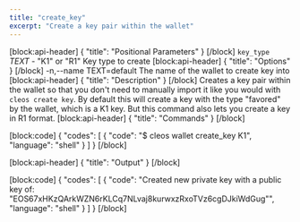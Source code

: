 ```yaml
---
title: "create_key"
excerpt: "Create a key pair within the wallet"
---
```

[block:api-header]
{
  "title": "Positional Parameters"
}
[/block]
`key_type` _TEXT_ - "K1" or "R1" Key type to create
[block:api-header]
{
  "title": "Options"
}
[/block]
-n,--name TEXT=default The name of the wallet to create key into
[block:api-header]
{
  "title": "Description"
}
[/block]
Creates a key pair within the wallet so that you don't need to manually import it like you would with `cleos create key`. By default this will create a key with the type "favored" by the wallet, which is a K1 key. But this command also lets you create a key in R1 format.
[block:api-header]
{
  "title": "Commands"
}
[/block]

[block:code]
{
  "codes": [
    {
      "code": "$ cleos wallet create_key K1",
      "language": "shell"
    }
  ]
}
[/block]

[block:api-header]
{
  "title": "Output"
}
[/block]

[block:code]
{
  "codes": [
    {
      "code": "Created new private key with a public key of: \"EOS67xHKzQArkWZN6rKLCq7NLvaj8kurwxzRxoTVz6cgDJkiWdGug\"",
      "language": "shell"
    }
  ]
}
[/block]